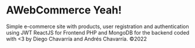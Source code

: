 # AWebCommerce Yeah!
Simple e-commerce site with products, user registration and authentication using JWT
ReactJS for Frontend
PHP and MongoDB for the backend
coded with <3 by Diego Chavarría and Andrés Chavarría.
©2022
